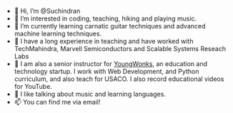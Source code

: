 - 👋 Hi, I’m @Suchindran
- 👀 I’m interested in coding, teaching, hiking and playing music.
- 🌱 I’m currently learning carnatic guitar techniques and advanced machine learning techniques.
- 🔭 I have a long experience in teaching and have worked with TechMahindra, Marvell Semiconductors and Scalable Systems Reseach Labs
- 🐡 I am also a senior instructor for [YoungWonks](https://youngwonks.com), an education and technology startup. I work with Web Development, and Python curriculum, and also teach for USACO. I also record educational videos for YouTube.
- 💬 I like talking about music and learning languages.
- 📫 You can find me via email!
